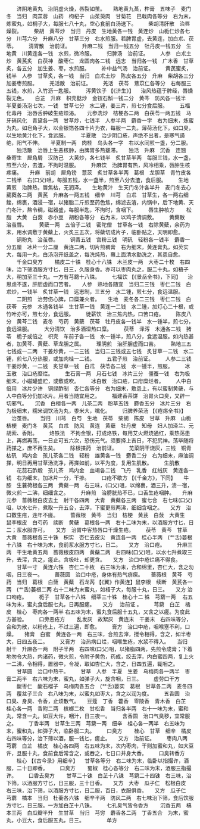 <!-- { "loadSidebar": true } -->
　　济阴地黄丸　治阴虚火燥，唇裂如茧。　　熟地黄九蒸，杵膏　五味子　麦门冬　当归　肉苁蓉　山药　枸杞子　山茱萸肉　甘菊花　巴戟肉各等分　右为末，炼蜜丸，如桐子大，每服七八十丸，空心食前白汤送下。
　　柴胡清肝散　治唇燥裂。
　　柴胡　黄芩炒　当归　丹皮　生地黄各一钱　黄连炒　山栀仁炒各七分　川芎六分　升麻八分　甘草三分　右水煎服。若脾胃虚，去黄连，加白朮、茯苓。
　　清胃散　治前证。
　　升麻二钱　当归一钱五分　牡丹皮一钱五分　生地黄　川黄连各一钱　水煎，微冷服。
　　归脾汤　治前证。
　　人参　白朮土炒　黄芪炙　白茯神　酸枣仁　龙圆肉各二钱　远志　当归各一钱　广木香　甘草炙，各五分　加生姜、枣，水煎服。
　　补中益气汤　治前证。
　　黄芪蜜炙，钱半　人参　甘草炙，各一钱　当归　白朮土炒　陈皮各五分　升麻　柴胡各三分　加姜枣煎服。
　　羌活散　治前证。
　　羌活　茯苓　薏苡仁各等分　右每服三五钱，水煎，入竹沥一匙服。
　　泻黄饮子 【《济生》】 　治风热蕴于脾经，唇燥裂无色。　　白芷　升麻　枳壳麸炒　金钗石斛一钱二分　黄芩　防风各一钱半　半夏姜汤泡七次，一钱　甘草七分　水二锺，姜三片，煎七分食后服。
　　五福化毒丹　治唇舌肿破生疮烦渴。　　元参洗炒　桔梗各二两　白茯苓一两五钱　马牙硝风化　青黛各一两　甘草炒，七钱半　人参半两　麝香一字　右为细末，炼蜜为丸，如皂角子大，以金银箔各四十片为衣，每服一二丸，薄荷汤化下。如口臭，以生地黄汁化下，食远服。
　　半夏散　治少阴口疮，声绝不出者，是寒气遏绝，阳气不伸。　　半夏制一两　肉桂　乌头各一字　右以水同煎一盏，分二服。
　　独活散　治唇上生恶核肿，由脾胃多热壅滞。　　独活　升麻　沉香　连翘　桑寄生　犀角屑　汉防己　大黄炒，各七钱半　炙甘草半两　每服三钱，水一盏，煎至六分，去渣，不拘时温服。
　　升麻饮　治脾胃有热，风冷相乘，唇肿生核疼痛。　　升麻　前胡　犀角镑　薏苡　炙甘草各半两　葛根　龙胆草　青竹皮各二钱半　右(口父)咀，每服五钱，水一盏半，煎至八分去渣，食后服。
　　生地黄煎　治脾热，唇焦枯，无润泽。　　生地黄汁　生天门冬汁各半升　麦门冬去心　葳蕤各二两　黄芪　升麻各一两五钱　细辛　川芎　白朮　甘草生，各一两右细銼，绵裹，酒浸一宿，以猪脂二斤煎至药色焦，绵滤去渣，内锅中，后下地黄、天门冬汁，熬令稠，磁器盛，每服半匙，不拘时，含咽下。
　　唇生肿核方
　　松脂　大黄　白蔹　赤小豆　胡粉各等分　右为末，以鸡子清调敷。
　　黄蘖散　治茧唇。
　　黄蘗一两　五倍子二钱　密陀僧　甘草各一钱　右除黄蘗，余药为末，用水调敷于黄蘗上，火炙三五次，将蘗切成片子，临卧贴之，天明即愈。
　　铜粉丸　治茧唇。
　　铜青五钱　宫粉三钱　明矾　轻粉各一钱半　麝香一分五厘　冰片一分二厘　黄连二两，切片煎稠膏　右为细末，黄连膏丸，如芡实大，每用一丸，白汤泡开纸盖之，每洗炖热，蘸上面清水勤洗之，其患自愈。
　　千金口臭方
　　橘皮二十铢　桂心十八铢　木兰皮一两　大枣二十枚　右四味，治下筛酒服方寸匕，日三，久服身香。亦可以枣肉丸之，服二十丸，如梧子大，稍加至三十丸。一方有芎藭十八铢。
　　七福饮 【《景岳全书》，下同】 　治思虑不遂，肝胆虚而口苦者。　　人参　熟地各随宜　当归二三钱　枣仁二钱　白朮炒，一钱半　炙甘草一钱　远志制，三五分　水二锺，煎七分，食远温服。
　　二阴煎　治劳伤心脾，口糜兼火者。　　生地　麦冬各二三钱　枣仁二钱　白茯苓　元参　木通各钱半　生甘草一钱　黄连一二钱　水二锺，加灯心二十根，或竹叶亦可，煎七分，食远服。
　　徙薪饮　治三焦内热，口苦口疮。
　　陈皮八分　黄芩二钱　麦冬　芍药　黄蘗　茯苓　牡丹皮各一钱半　水一锺半，煎七分，食远温服。
　　大分清饮　治多酒湿热口糜。
　　茯苓　泽泻　木通各二钱　猪苓　栀子或倍之　枳壳　车前子各一钱　水一锺半，煎八分，食远温服。如内热甚者，加黄芩、黄蘗、草龙胆之属。
　　理阴煎　治肝胆虚而口苦。
　　熟地三五七钱或一二两　干姜炒黄，一二三钱　当归二三钱或五七钱　炙甘草一二钱　水二锺，煎七八分热服，或加肉桂一二钱。
　　五君子煎　治前证。
　　人参二三钱　干姜炒黄，一二钱　炙甘草一钱　白朮　茯苓各二钱　水一锺半，煎服。
　　冰玉散　治口疮糜烂。
　　生石膏一两　月石七钱　冰片三分　僵蚕一钱　右为极细末，小磁罐盛贮，或敷或吹。
　　冰白散　治口疮，口疳糜烂者。
　　人中白倍用　冰片少许　铜绿酢制　杏仁各等分　右为细末，敷患上，有以蜜制黄蘗，与人中白等分仍加冰片。用者当随宜用之。
　　福建香茶饼　治胃火口臭，又辟一切邪气。　　沉香　白檀各一两　儿茶二两　粉草五钱　麝香五分　冰片三分　右为极细末，糯米调饮汤为丸，黍米大，噙化。
　　归脾养荣汤 【《疮疡全书》】 　治茧唇。　　当归　川芎　白芍　生地　茯苓　柴胡　陈皮　甘草　升麻　山栀　桔梗　麦门冬　黄芪　白朮　防风　黄连　黄蘗　牡丹皮　知母　妇人加泽兰、元胡索、香附。
　　烙铁法　不拘金银，打成烙铁，每用艾火燃烧通红，乘热荡患上，再燃再荡，一日止可五六次，恐伤元气。须要择上吉日，不犯尻神。荡毕随将药搽之，庶不再生矣。
　　除根搽药　治前证。
　　苋菜阴干烧灰，三钱　铜青　枯矾　鸡内金　孩儿茶各二钱　轻粉　雄黄各一钱　麝香二分　右为细末，麻油调搽，明日再用甘草汤洗净，再搽如前，以平为度，复用生肌散。
　　生肌散
　　花蕊石酢煅　孩儿茶　鸡内金　血竭各二钱　飞丹　乳香　红绒灰　黄连各一钱　右为细末，加冰片一分，干掺。
　　口疮不歇方 【《千金方》，下同】　　牛膝　生蘘荷根各三两　黄蘗一两　右三味，(口父)咀，以绵裹，酒三升，渍一宿，微火煎一二沸，细细含之。
　　升麻煎　治膀胱热不已，口舌生疮咽肿。　　升麻　元参　蔷薇根白皮去土　射干各四两　大青　黄蘗各三两　蜜七合　右七味(口父)咀，以水七升，煮取一升五合，去滓，下蜜更煎两沸，细细含咽之。　　又方　治口数生疮，连年不瘥。
　　蔷薇根　黄芩　当归　桔梗　黄芪　白蔹　大黄生　鼠李根皮　白芍药　续断　黄蘗　葛根各一两　右十二味为末，以酒服方寸匕，日二；浆水服亦可。　　又方　治胃中客热唇口干燥生疮。
　　茯苓　黄芩　甘草　大黄　蔷薇根各三十铢　枳实　杏仁去皮尖　黄连各一两　桂心半两　(艹舌)蒌根十八铢　右十味为末，食前浆水服方寸匕，日二。　　又方　治口疮。
　　升麻三两　干生地黄五两　蔷薇根皮四两　黄蘗二两　右四味(口父)咀，以水七升煮取三升，去滓，含之，瘥止。含极吐，却更含。　　又方　治口中疮烂痛不得食。
　　甘草一寸　黄连六铢　杏仁二十枚　右三味为末，合和绵里，杏仁大，含之勿咽，日三夜一。
　　蔷薇圆　治口中疮，身体有热气痱瘰。　　蔷薇根　黄芩　芍药　当归　葛根　白蔹　黄蘗　石龙芮 【《翼》作黄连】鼠李根　续断　黄芪各一两　(艹舌)蒌根二两   右十二味为末蜜丸，如梧子大，每服十丸，日三。　　又方    治口吻疮。
　　栀子　甘草各十八铢　细莘三十铢　桂心十二 铢　芎藭一两   　右五味为末，蜜丸食后服七丸，日再服瘥。　　又方   　治前证 。
　　芎藭　白芷　橘皮　桂心　枣肉各一两半   右五味为末，蜜丸食后服十五丸，又含之以瘥。为度此方甚验。
　　口旁恶疮方
　　乱发灰　故絮灰　黄连末　干姜末　右四味等分，合和为散，以粉疮上，不过三遍，即愈。
　　膏方　治口中疮，咽喉塞不利，口燥。　　猪膏　白蜜　黄连各一两　右三味，合煎去滓，搅令相得，含之，如半枣大，日四五夜二。
　　又膏方　治热病口烂，咽喉生疮，水浆不得入。　　当归　射干　升麻各一两　附子半两　右四味(口父)咀，以猪脂四两，先煎令成膏；下着地勿令大热，内诸药，微火煎，令附子黄色，药成，绞去滓，内白蜜四两，复上火一二沸，令相得，置器中，令凝，取如杏仁大，含之，日四五遍，辄咽之。
　　甘草圆　治口中热干。
　　甘草　人参　半夏　生姜　乌梅肉各一两半　枣膏二两半　右六味为末，蜜丸，如弹子大，旋含咽，日三。
　　虚劳口干方
　　酸枣仁　酸石榴子　乌梅肉各五合　(艹舌)蒌实　葛根　甘草各二两　麦冬四两　覆盆子三合　右八味为末，以蜜丸如枣大，含之以润为度。
　　五香圆　治口臭、身臭、令香，止烦散气。　　豆蔻　丁香　藿香　零陵香　青木香　白芷　桂心各一两　香附二两　槟榔二枚　甘松香　当归各半两　右十一味为末，蜜和丸，常含一丸，如豆大许，咽汁，日三夜一。
　　含香圆　治口气臭秽，宜常服之。
　　丁香半两　甘草生三两　芎藭一两　细辛　桂心各一两半　右五味为末，蜜和丸，如弹子大，临卧服二丸。
　　口臭方
　　桂心　甘草　细辛　橘皮　右四味等分，治下筛以酒，服一钱匕，瘥止。　　又方　治前证。
　　枣肉八两　芎藭　白芷　橘皮　桂心各四两　右五味为末，次内枣肉，干则加蜜和丸，如大豆许，旦服十丸，食前食后常含之，或吞之，七日口并身大香。
　　口臭转香方
　　桂心 【《古今录》用细辛】 　甘草各等分　右二味为末，临卧以指撮许，酒服，二十日即香。
　　口臭方
　　蜀椒　桂心各等分　右二味为末，酒服三指撮许。
　　口香去臭方
　　甘草二十铢　白芷十八铢　芎藭二十四铢　右三味，治下筛，以酒服方寸匕，日三服，三十日香。　　又方　大枣　瓜子仁　松根白皮　右三味，治下筛，以酒服方寸匕，日二服，百日，衣服俱香。　　又方　瓜子仁　芎藭　槁本　当归　杜蘅各六铢　细辛半两　防风二两　右七味治下筛，食后饮服方寸匕，日三服。一方加白芷十八铢。
　　七孔臭气皆令香方
　　沉香五两　槁本三两　白瓜瓣半升　生甘草　当归　芎穷　麝香各二两　丁香五合　为末，蜜丸，小豆大，食后服五丸，日三。
　　　　单方

